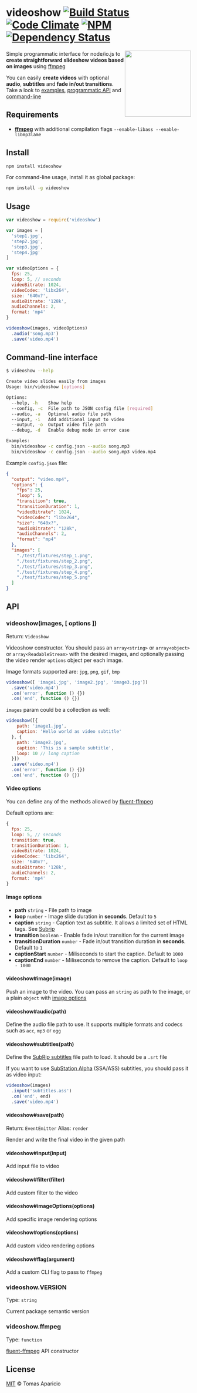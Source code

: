 # videoshow [![Build Status](https://api.travis-ci.org/h2non/videoshow.svg?branch=master)][travis] [![Code Climate](https://codeclimate.com/github/h2non/videoshow/badges/gpa.svg)](https://codeclimate.com/github/h2non/videoshow) [![NPM](https://img.shields.io/npm/v/videoshow.svg)][npm] [![Dependency Status](https://gemnasium.com/h2non/videoshow.svg)][gemnasium]

<img src="https://github.com/h2non/videoshow/blob/master/test/fixtures/norris.gif" width="180" align="right" />

Simple programmatic interface for node/io.js to **create straightforward slideshow videos based on images** using [ffmpeg](http://ffmpeg.org)

You can easily **create videos** with optional **audio**, **subtitles** and **fade in/out transitions**.
Take a look to [examples](https://github.com/h2non/videoshow/tree/master/examples), [programmatic API](#api) and [command-line](#command-line-interface)

## Requirements

- **[ffmpeg](http://ffmpeg.org)** with additional compilation flags `--enable-libass --enable-libmp3lame`

## Install

```bash
npm install videoshow
```

For command-line usage, install it as global package:
```bash
npm install -g videoshow
```

## Usage

```js
var videoshow = require('videoshow')

var images = [
  'step1.jpg',
  'step2.jpg',
  'step3.jpg',
  'step4.jpg'
]

var videoOptions = {
  fps: 25,
  loop: 5, // seconds
  videoBitrate: 1024,
  videoCodec: 'libx264',
  size: '640x?',
  audioBitrate: '128k',
  audioChannels: 2,
  format: 'mp4'
}

videoshow(images, videoOptions)
  .audio('song.mp3')
  .save('video.mp4')
```

## Command-line interface

```bash
$ videoshow --help
```

```bash
Create video slides easily from images
Usage: bin/videoshow [options]

Options:
  --help, -h    Show help
  --config, -c  File path to JSON config file [required]
  --audio, -a   Optional audio file path
  --input, -i   Add additional input to video
  --output, -o  Output video file path
  --debug, -d   Enable debug mode in error case

Examples:
  bin/videoshow -c config.json --audio song.mp3
  bin/videoshow -c config.json --audio song.mp3 video.mp4
```

Example `config.json` file:

```json
{
  "output": "video.mp4",
  "options": {
    "fps": 25,
    "loop": 5,
    "transition": true,
    "transitionDuration": 1,
    "videoBitrate": 1024,
    "videoCodec": "libx264",
    "size": "640x?",
    "audioBitrate": "128k",
    "audioChannels": 2,
    "format": "mp4"
  },
  "images": [
    "./test/fixtures/step_1.png",
    "./test/fixtures/step_2.png",
    "./test/fixtures/step_3.png",
    "./test/fixtures/step_4.png",
    "./test/fixtures/step_5.png"
  ]
}
```

## API

### videoshow(images, [ options ])
Return: `Videoshow`

Videoshow constructor. You should pass an `array<string>` or `array<object>` or `array<ReadableStream>` with the desired images,
and optionally passing the video render `options` object per each image.

Image formats supported are: `jpg`, `png`, `gif`, `bmp`

```js
videoshow([ 'image1.jpg', 'image2.jpg', 'image3.jpg'])
  .save('video.mp4')
  .on('error', function () {})
  .on('end', function () {})
```

`images` param could be a collection as well:
```js
videoshow([{
    path: 'image1.jpg',
    caption: 'Hello world as video subtitle'
  }, {
    path: 'image2.jpg',
    caption: 'This is a sample subtitle',
    loop: 10 // long caption
  }])
  .save('video.mp4')
  .on('error', function () {})
  .on('end', function () {})
```

#### Video options

You can define any of the methods allowed by [fluent-ffmpeg][ffmpeg-api]

Default options are:
```js
{
  fps: 25,
  loop: 5, // seconds
  transition: true,
  transitionDuration: 1,
  videoBitrate: 1024,
  videoCodec: 'libx264',
  size: '640x?',
  audioBitrate: '128k',
  audioChannels: 2,
  format: 'mp4'
}
```

#### Image options

- **path** `string` - File path to image
- **loop** `number` - Image slide duration in **seconds**. Default to `5`
- **caption** `string` - Caption text as subtitle. It allows a limited set of HTML tags. See [Subrip][subrip]
- **transition** `boolean` - Enable fade in/out transition for the current image
- **transitionDuration** `number` - Fade in/out transition duration in **seconds**. Default to `1`
- **captionStart** `number` - Miliseconds to start the caption. Default to `1000`
- **captionEnd** `number` - Miliseconds to remove the caption. Default to `loop - 1000`

#### videoshow#image(image)

Push an image to the video. You can pass an `string` as path to the image,
or a plain `object` with [image options](#supported-image-options)

#### videoshow#audio(path)

Define the audio file path to use. It supports multiple formats and codecs such as `acc`, `mp3` or `ogg`

#### videoshow#subtitles(path)

Define the [SubRip subtitles][subrip]
file path to load. It should be a `.srt` file

If you want to use [SubStation Alpha](http://en.wikipedia.org/wiki/SubStation_Alpha) (SSA/ASS) subtitles,
you should pass it as video input:

```js
videoshow(images)
  .input('subtitles.ass')
  .on('end', end)
  .save('video.mp4')
```

#### videoshow#save(path)
Return: `EventEmitter` Alias: `render`

Render and write the final video in the given path

#### videoshow#input(input)

Add input file to video

#### videoshow#filter(filter)

Add custom filter to the video

#### videoshow#imageOptions(options)

Add specific image rendering options

#### videoshow#options(options)

Add custom video rendering options

#### videoshow#flag(argument)

Add a custom CLI flag to pass to `ffmpeg`

### videoshow.VERSION
Type: `string`

Current package semantic version

### videoshow.ffmpeg
Type: `function`

[fluent-ffmpeg](https://github.com/fluent-ffmpeg/node-fluent-ffmpeg) API constructor

## License

[MIT](http://opensource.org/licenses/MIT) © Tomas Aparicio

[travis]: http://travis-ci.org/h2non/videoshow
[gemnasium]: https://gemnasium.com/h2non/videoshow
[npm]: http://npmjs.org/package/videoshow
[subrip]: http://en.wikipedia.org/wiki/SubRip#SubRip_text_file_format
[ffmpeg-api]: https://github.com/fluent-ffmpeg/node-fluent-ffmpeg#creating-an-ffmpeg-command

